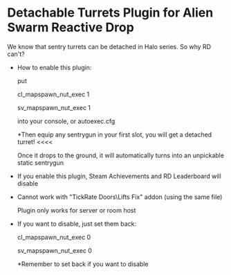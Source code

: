 # Detachable Turrets Plugin for Alien Swarm Reactive Drop
We know that sentry turrets can be detached in Halo series. So why RD can't?


- How to enable this plugin:

  put

  cl_mapspawn_nut_exec 1

  sv_mapspawn_nut_exec 1

  into your console, or autoexec.cfg

  *Then equip any sentrygun in your first slot, you will get a detached turret! <<<<

  Once it drops to the ground, it will automatically turns into an unpickable static sentrygun

- If you enable this plugin, Steam Achievements and RD Leaderboard will disable
- Cannot work with "TickRate Doors\Lifts Fix" addon (using the same file)

  Plugin only works for server or room host


- If you want to disable, just set them back:

  cl_mapspawn_nut_exec 0

  sv_mapspawn_nut_exec 0

  *Remember to set back if you want to disable
